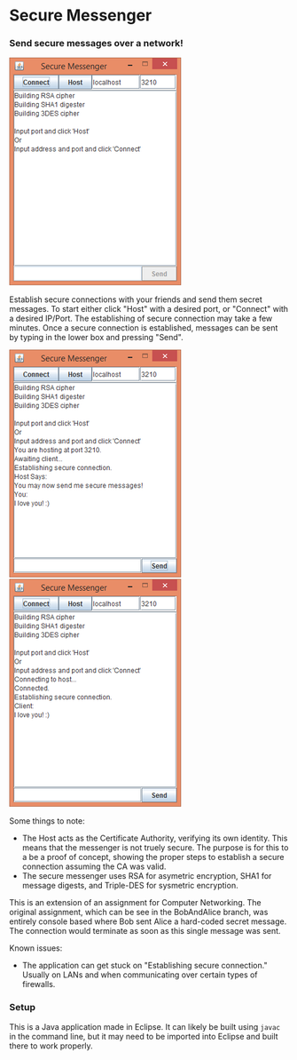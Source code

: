 # Secure Messenger
### Send secure messages over a network!

![The application when first opened](docs/images/start.png)

Establish secure connections with your friends and send them secret messages.
To start either click "Host" with a desired port, or "Connect" with a desired IP/Port.
The establishing of secure connection may take a few minutes.
Once a secure connection is established, messages can be sent by typing in the lower box and pressing "Send".

![Being the Host](docs/images/host.png)![Being the Client](docs/images/client.png)

Some things to note:
* The Host acts as the Certificate Authority, verifying its own identity. This means that the messenger is not truely secure. The purpose is for this to a be a proof of concept, showing the proper steps to establish a secure connection assuming the CA was valid.
* The secure messenger uses RSA for asymetric encryption, SHA1 for message digests, and Triple-DES for sysmetric encryption.

This is an extension of an assignment for Computer Networking.
The original assignment, which can be see in the BobAndAlice branch, was entirely console based where Bob sent Alice a hard-coded secret message.
The connection would terminate as soon as this single message was sent.

Known issues:
- The application can get stuck on "Establishing secure connection." Usually on LANs and when communicating over certain types of firewalls.


### Setup

This is a Java application made in Eclipse. It can likely be built using `javac` in the command line, but it may need to be imported into Eclipse and built there to work properly.
